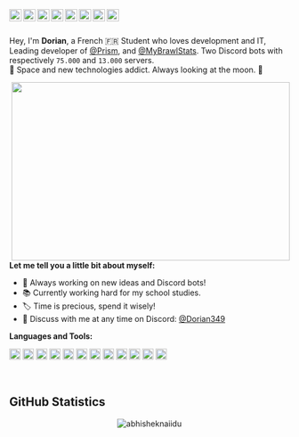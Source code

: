 <a href="https://discord.gg/qGRcjb7">
  <img align="left" width="22px" src="https://cdn.jsdelivr.net/npm/simple-icons@v3/icons/discord.svg" />
</a>
<a href="https://twitter.com/Dorian349">
  <img align="left" width="22px" src="https://cdn.jsdelivr.net/npm/simple-icons@v3/icons/twitter.svg" />
</a>
<a href="https://www.instagram.com/_dorian_c/">
  <img align="left" alt="Abhishek's Instagram" width="22px" src="https://cdn.jsdelivr.net/npm/simple-icons@v3/icons/instagram.svg" />
</a>
<a href="https://stackoverflow.com/users/13143331/dorian349">
  <img align="left" width="22px" src="https://cdn.jsdelivr.net/npm/simple-icons@v3/icons/stackoverflow.svg" />
</a>
<a href="https://steamcommunity.com/id/Dorian349">
  <img align="left" width="22px" src="https://cdn.jsdelivr.net/npm/simple-icons@v3/icons/steam.svg" />
</a>
<a href="https://basecamp.com/">
  <img align="left" width="22px" src="https://cdn.jsdelivr.net/npm/simple-icons@v3/icons/basecamp.svg" />
</a>
<a href="https://www.jetbrains.com/">
  <img align="left" width="22px" src="https://cdn.jsdelivr.net/npm/simple-icons@v3/icons/intellijidea.svg" />
</a>
<a href="https://www.tesla.com">
  <img align="left" width="22px" src="https://cdn.jsdelivr.net/npm/simple-icons@v3/icons/tesla.svg" />
</a>

<br/>
<br/>

Hey, I'm **Dorian**, a French 🇫🇷 Student who loves development and IT, Leading developer of [@Prism](https://top.gg/bot/673918978178940951), and [@MyBrawlStats](https://top.gg/bot/466204515390193674). Two Discord bots with respectively `75.000` and `13.000` servers.<br/>
🚀 Space and new technologies addict. Always looking at the moon. 🔭

<img align="right" src="https://i.pinimg.com/originals/21/5c/7f/215c7fdca6033092baa04b35c17466bd.gif" width="500" height="320" />
  
**Let me tell you a little bit about myself:**

- 🌌 Always working on new ideas and Discord bots!
- 📚 Currently working hard for my school studies.
- 🏷️ Time is precious, spend it wisely!
- 📌 Discuss with me at any time on Discord: [@Dorian349](https://discord.gg/qGRcjb7)

**Languages and Tools:**  

<code><img height="20" src="https://i.imgur.com/U332DX1.png"></code>
<code><img height="20" src="https://i.imgur.com/XcrBWUT.png"></code>
<code><img height="20" src="https://i.imgur.com/5iqkyHG.png"></code>
<code><img height="20" src="https://i.imgur.com/gIfyLYO.png"></code>
<code><img height="20" src="https://i.imgur.com/wFYNKYX.png"></code>
<code><img height="20" src="https://i.imgur.com/vztU8LN.png"></code>
<code><img height="20" src="https://i.imgur.com/bG5EdSM.png"></code>
<code><img height="20" src="https://i.imgur.com/yiLuPjq.png"></code>
<code><img height="20" src="https://i.imgur.com/3uksJ8W.png"></code>
<code><img height="20" src="https://i.imgur.com/Gs2tCyb.png"></code>
<code><img height="20" src="https://i.imgur.com/wFYNKYX.png"></code>
<code><img height="20" src="https://i.imgur.com/br17aRj.png"></code>

<br/>

## GitHub Statistics
<p align="center"> <img src="https://github-readme-stats.vercel.app/api?username=Dorian349&count_private=true&show_icons=true&theme=algolia" alt="abhisheknaiidu" />

